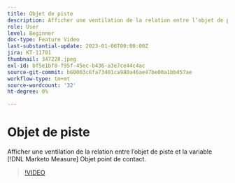 ```yaml
---
title: Objet de piste
description: Afficher une ventilation de la relation entre l’objet de piste et la variable [!DNL Marketo Measure] Objet point de contact.
role: User
level: Beginner
doc-type: Feature Video
last-substantial-update: 2023-01-06T00:00:00Z
jira: KT-11701
thumbnail: 347228.jpeg
exl-id: bf5e1bf8-f95f-45ec-b436-a3e7ce44c4ac
source-git-commit: b60003c6fa73401ca980a46ae47be00a1bb457ae
workflow-type: tm+mt
source-wordcount: '32'
ht-degree: 0%

---
```


# Objet de piste

Afficher une ventilation de la relation entre l’objet de piste et la variable [!DNL Marketo Measure] Objet point de contact.

>[!VIDEO](https://video.tv.adobe.com/v/347228/?quality=12&learn=on)
